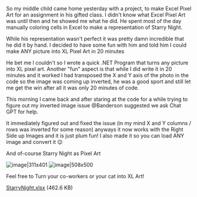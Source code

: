 So my middle child came home yesterday with a project, to make Excel Pixel Art for an assignment in his gifted class.
I didn't know what Excel Pixel Art was until then and he showed me what he did. He spent most of the day manually coloring cells in Excel to make a representation of Starry Night.

While his representation wasn't perfect it was pretty damn incredible that he did it by hand. I decided to have some fun with him and told him I could make ANY picture into XL Pixel Art in 20 minutes

He bet me I couldn't so I wrote a quick .NET Program that turns any picture into XL pixel art. Another "fun" aspect is that while I did write it in 20 minutes and it worked I had transposed the X and Y axis of the photo in the code so the image was coming up inverted, he was a good sport and still let me get the win after all it was only 20 minutes of code.

This morning I came back and after staring at the code for a while trying to figure out my inverted image issue @Banderson  suggested we ask Chat GPT for help.

It immediately figured out and fixed the issue (in my mind X and Y columns / rows was inverted for some reason) anyways it now works with the Right Side up Images and it is just plum fun!
I also made it so you can load ANY image and convert it 😉



And of-course Starry Night as Pixel Art

![image|311x401](https://www.epiusers.help/uploads/default/original/3X/2/1/21dedee2c84778b1604461a19872907953577df9.png)
![image|508x500](https://www.epiusers.help/uploads/default/optimized/3X/4/1/419b3b7dc5d6696e2d5c2c7609c45535673b46c3_2_508x500.png)


Feel free to Turn your co-workers or your cat into XL Art!

[StarryNight.xlsx](https://www.epiusers.help/uploads/short-url/azfEcJPxk8OqlV3cYXe3AdI1Tpg.xlsx) (462.6 KB)

